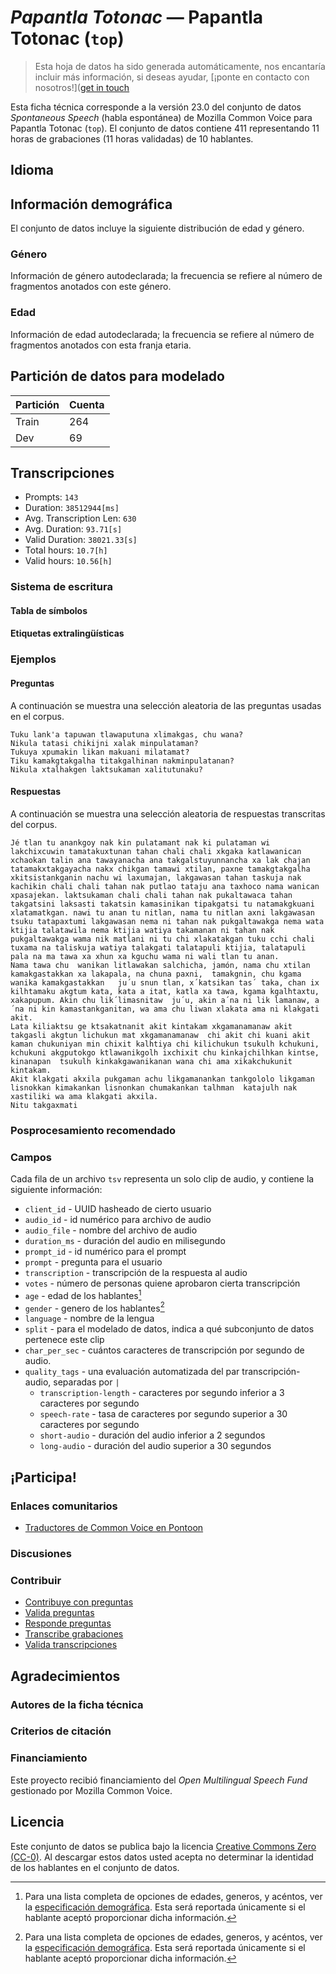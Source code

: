 # *Papantla Totonac* &mdash; Papantla Totonac (`top`)
> Esta hoja de datos ha sido generada automáticamente, nos encantaría incluir más información, si deseas ayudar, [¡ponte en contacto con nosotros!]([get in touch](https://github.com/common-voice/common-voice/blob/main/docs/COMMUNITIES.md)

 Esta ficha técnica corresponde a la versión 23.0 del conjunto de datos *Spontaneous Speech* (habla espontánea) de Mozilla Common Voice 
para Papantla Totonac (`top`). El conjunto de datos contiene 411 representando 11 horas de grabaciones 
(11 horas validadas) de 10 hablantes.

## Idioma
<!-- {{LANGUAGE_DESCRIPTION}} -->
<!-- Proporciona una breve descripción (1-2 párrafos) de tu lengua -->

## Información demográfica
El conjunto de datos incluye la siguiente distribución de edad y género.
<!-- Puedes obtener gran parte de la información de esta sección desde [https://analyzer.cv-toolbox.web.tr/browse](https://analyzer.cv-toolbox.web.tr/browse) -->

### Género
Información de género autodeclarada; la frecuencia se refiere al número de fragmentos anotados con este género.
<!-- {{GENDER_TABLE}} -->
<!-- @ GENERADO AUTOMÁTICAMENTE @ -->
<!-- | Género              | Frecuencia |
|---------------------|------------|
| masculino           | ? |
| no declarado        | ? |
| femenino            | ? | -->

### Edad
Información de edad autodeclarada; la frecuencia se refiere al número de fragmentos anotados con esta franja etaria.
<!-- {{AGE_TABLE}} -->
<!-- @ GENERADO AUTOMÁTICAMENTE @ -->
<!-- | Franja etaria  | Frecuencia |
|----------------|------------|
| adolescencia   | ? |
| veintes        | ? |
| treintas       | ? |
| cuarentas      | ? |
| cincuentas     | ? |
   ...si en tus datos aparecen otros rangos de edad, añade filas... -->

## Partición de datos para modelado
| Partición | Cuenta |
|-|-|
| Train | 264 |
| Dev | 69 |

## Transcripciones
* Prompts: `143`
* Duration: `38512944[ms]`
* Avg. Transcription Len: `630`
* Avg. Duration: `93.71[s]`
* Valid Duration: `38021.33[s]`
* Total hours: `10.7[h]`
* Valid hours: `10.56[h]`
<!-- {{TRANSCRIPTIONS_DESCRIPTION}} -->
<!-- Una descripción del sistema de transcripción utilizado -->

### Sistema de escritura
<!-- {{WRITING_SYSTEM_DESCRIPTION}} -->
<!-- @ OPCIONAL @ -->
<!-- Una descripción del sistema (o sistemas) de escritura usado en el corpus de texto -->

#### Tabla de símbolos
<!-- {{ALPHABET_TABLE}} -->
<!-- @ OPCIONAL @ -->
<!-- Si el sistema de escritura es alfabético, puedes incluir aquí el alfabeto válido -->

#### Etiquetas extralingüísticas

### Ejemplos

#### Preguntas
A continuación se muestra una selección aleatoria de las preguntas usadas en el corpus.

```
Tuku lank'a tapuwan tlawaputuna xlimakgas, chu wana?
Nikula tatasi chikijni xalak minpulataman?
Tukuya xpumakin likan makuani milatamat?
Tiku kamakgtakgalha titakgalhinan nakminpulatanan?
Nikula xtalhakgen laktsukaman xalitutunaku?
```
<!-- {{QUESTIONS_SAMPLE}} -->

#### Respuestas
A continuación se muestra una selección aleatoria de respuestas transcritas del corpus.

```
Jé tlan tu anankgoy nak kin pulatamant nak ki pulataman wi lakchixcuwin tamatakuxtunan tahan chali chali xkgaka katlawanican xchaokan talin ana tawayanacha ana takgalstuyunnancha xa lak chajan tatamakxtakgayacha nakx chikgan tamawi xtilan, paxne tamakgtakgalha xkitsistankganin nachu wi laxumajan, lakgawasan tahan taskuja nak kachikin chali chali tahan nak putlao tataju ana taxhoco nama wanican xpasajekan. laktsukaman chali chali tahan nak pukaltawaca tahan takgatsini laksasti takatsin kamasinikan tipakgatsi tu natamakgkuani xlatamatkgan. nawi tu anan tu nitlan, nama tu nitlan axni lakgawasan tsuku tatapaxtumi lakgawasan nema ni tahan nak pukgaltawakga nema wata ktijia talatawila nema ktijia watiya takamanan ni tahan nak pukgaltawakga wama nik matlani ni tu chi xlakatakgan tuku cchi chali tuxama na taliskuja watiya talakgati talatapuli ktijia, talatapuli pala na ma tawa xa xhun xa kguchu wama ni wali tlan tu anan.
Nama tawa chu  wanikan litlawakan salchicha, jamón, nama chu xtilan kamakgastakkan xa lakapala, na chuna paxni,  tamakgnin, chu kgama wanika kamakgastakkan   ju´u snun tlan, x´katsikan tas´ taka, chan ix kilhtamaku akgtum kata, kata a itat, katla xa tawa, kgama kgalhtaxtu, xakapupum. Akin chu lik´limasnitaw  ju´u, akin a´na ni lik lamanaw, a´na ni kin kamastankganitan, wa ama chu liwan xlakata ama ni klakgati akit.
Lata kiliaktsu ge ktsakatnanit akit kintakam xkgamanamanaw akit takgasli akgtun lichukun mat xkgamanamanaw  chi akit chi kuani akit kaman chukuniyan min chixit kalhtiya chi kilichukun tsukulh kchukuni, kchukuni akgputokgo ktlawanikgolh ixchixit chu kinkajchilhkan kintse, kinanapan  tsukulh kinkakgawanikanan wana chi ama xikakchukunit kintakam.
Akit klakgati akxila pukgaman achu likgamanankan tankgololo likgaman lisnokkan kimakankan lisnonkan chumakankan talhman  katajulh nak xastiliki wa ama klakgati akxila.
Nitu takgaxmati
```
<!-- {{TRANSCRIPTIONS_SAMPLE}} -->

### Posprocesamiento recomendado
<!-- {{RECOMMENDED_POSTPROCESSING_DESCRIPTION}} -->
<!-- @ OPCIONAL @ -->
<!-- Qué deberían hacer los usuarios antes de emplear los datos, por ejemplo normalización Unicode o normalización de etiquetas extralingüísticas -->

### Campos
Cada fila de un archivo `tsv` representa un solo clip de audio, y contiene la siguiente información:

* `client_id` - UUID hasheado de cierto usuario
* `audio_id` - id numérico para archivo de audio
* `audio_file` - nombre del archivo de audio
* `duration_ms` - duración del audio en milisegundo
* `prompt_id` - id numérico para el prompt
* `prompt` - pregunta para el usuario
* `transcription` - transcripción de la respuesta al audio
* `votes` - número de personas quiene aprobaron cierta transcripción
* `age` - edad de los hablantes[^1]
* `gender` - genero de los hablantes[^1]
* `language` - nombre de la lengua
* `split` - para el modelado de datos, indica a qué subconjunto de datos pertenece este clip
* `char_per_sec` - cuántos caracteres de transcripción por segundo de audio.
* `quality_tags` - una evaluación automatizada del par transcripción-audio, separadas por `|`
   * `transcription-length` -  caracteres por segundo inferior a 3 caracteres por segundo
   * `speech-rate` - tasa de caracteres por segundo superior a 30 caracteres por segundo
   * `short-audio` - duración del audio inferior a 2 segundos
   * `long-audio` - duración del audio superior a 30 segundos

#### 
[^1]: Para una lista completa de opciones de edades, generos, y acéntos, ver la [especificación demográfica](https://github.com/common-voice/common-voice/blob/main/web/src/stores/demographics.ts). Esta será reportada únicamente si el hablante aceptó proporcionar dicha información.

## ¡Participa!

### Enlaces comunitarios
* [Traductores de Common Voice en Pontoon](https://pontoon.mozilla.org/top/common-voice/contributors/)
<!-- {{COMMUNITY_LINKS_LIST}} -->
<!-- @ OPCIONAL @ -->
<!-- Enlaces a chats o foros comunitarios -->

### Discusiones
<!-- {{DISCUSSION_LINKS_LIST}} -->
<!-- @ OPCIONAL @ -->
<!-- Aquí se pueden incluir enlaces a discusiones, por ejemplo en Discourse u otros foros o blogs -->

### Contribuir
* [Contribuye con preguntas](https://commonvoice.mozilla.org/spontaneous-speech/beta/question)
* [Valida preguntas](https://commonvoice.mozilla.org/spontaneous-speech/beta/validate)
* [Responde preguntas](https://commonvoice.mozilla.org/spontaneous-speech/beta/prompts)
* [Transcribe grabaciones](https://commonvoice.mozilla.org/spontaneous-speech/beta/transcribe)
* [Valida transcripciones](https://commonvoice.mozilla.org/spontaneous-speech/beta/check-transcript)
<!-- {{CONTRIBUTE_LINKS_LIST}} -->
<!-- Aquí puedes incluir enlaces sobre cómo contribuir al conjunto de datos -->

## Agradecimientos

### Autores de la ficha técnica
<!-- {{DATASHEET_AUTHORS_LIST}} -->
<!-- Una lista en el formato: Su Nombre <email@email.com> -->

### Criterios de citación
<!-- {{CITATION_DESCRIPTION}} -->
<!-- @ OPCIONAL @ -->
<!-- Si publicó un artículo y desea que lo citen, puede incluir el BiBTeX aquí -->

### Financiamiento
Este proyecto recibió financiamiento del *Open Multilingual Speech Fund* gestionado por Mozilla Common Voice.
<!-- {{FUNDING_DESCRIPTION}} -->
<!-- @ OPCIONAL @ -->
<!-- Si recibió financiamiento, puede incluir el reconocimiento aquí -->

## Licencia
Este conjunto de datos se publica bajo la licencia [Creative Commons Zero (CC-0)](https://creativecommons.org/public-domain/cc0/). Al descargar estos datos
usted acepta no determinar la identidad de los hablantes en el conjunto de datos.